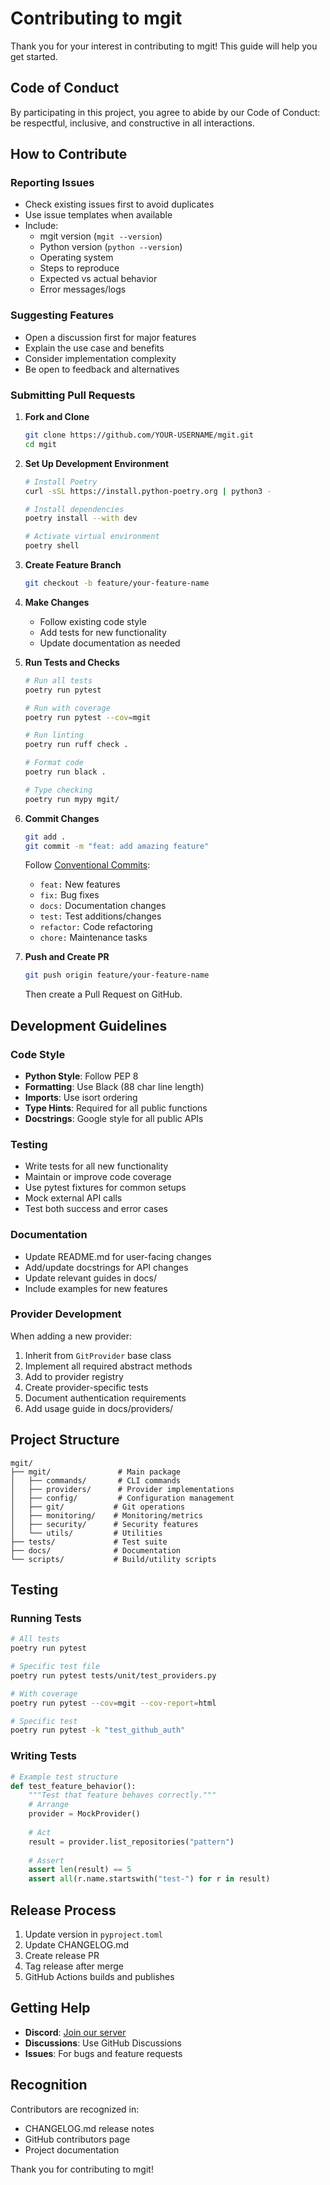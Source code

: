 # Contributing to mgit

Thank you for your interest in contributing to mgit! This guide will help you get started.

## Code of Conduct

By participating in this project, you agree to abide by our Code of Conduct: be respectful, inclusive, and constructive in all interactions.

## How to Contribute

### Reporting Issues

- Check existing issues first to avoid duplicates
- Use issue templates when available
- Include:
  - mgit version (`mgit --version`)
  - Python version (`python --version`)
  - Operating system
  - Steps to reproduce
  - Expected vs actual behavior
  - Error messages/logs

### Suggesting Features

- Open a discussion first for major features
- Explain the use case and benefits
- Consider implementation complexity
- Be open to feedback and alternatives

### Submitting Pull Requests

1. **Fork and Clone**
   ```bash
   git clone https://github.com/YOUR-USERNAME/mgit.git
   cd mgit
   ```

2. **Set Up Development Environment**
   ```bash
   # Install Poetry
   curl -sSL https://install.python-poetry.org | python3 -

   # Install dependencies
   poetry install --with dev

   # Activate virtual environment
   poetry shell
   ```

3. **Create Feature Branch**
   ```bash
   git checkout -b feature/your-feature-name
   ```

4. **Make Changes**
   - Follow existing code style
   - Add tests for new functionality
   - Update documentation as needed

5. **Run Tests and Checks**
   ```bash
   # Run all tests
   poetry run pytest

   # Run with coverage
   poetry run pytest --cov=mgit

   # Run linting
   poetry run ruff check .

   # Format code
   poetry run black .

   # Type checking
   poetry run mypy mgit/
   ```

6. **Commit Changes**
   ```bash
   git add .
   git commit -m "feat: add amazing feature"
   ```

   Follow [Conventional Commits](https://www.conventionalcommits.org/):
   - `feat:` New features
   - `fix:` Bug fixes
   - `docs:` Documentation changes
   - `test:` Test additions/changes
   - `refactor:` Code refactoring
   - `chore:` Maintenance tasks

7. **Push and Create PR**
   ```bash
   git push origin feature/your-feature-name
   ```
   Then create a Pull Request on GitHub.

## Development Guidelines

### Code Style

- **Python Style**: Follow PEP 8
- **Formatting**: Use Black (88 char line length)
- **Imports**: Use isort ordering
- **Type Hints**: Required for all public functions
- **Docstrings**: Google style for all public APIs

### Testing

- Write tests for all new functionality
- Maintain or improve code coverage
- Use pytest fixtures for common setups
- Mock external API calls
- Test both success and error cases

### Documentation

- Update README.md for user-facing changes
- Add/update docstrings for API changes
- Update relevant guides in docs/
- Include examples for new features

### Provider Development

When adding a new provider:

1. Inherit from `GitProvider` base class
2. Implement all required abstract methods
3. Add to provider registry
4. Create provider-specific tests
5. Document authentication requirements
6. Add usage guide in docs/providers/

## Project Structure

```
mgit/
├── mgit/               # Main package
│   ├── commands/       # CLI commands
│   ├── providers/      # Provider implementations
│   ├── config/         # Configuration management
│   ├── git/           # Git operations
│   ├── monitoring/    # Monitoring/metrics
│   ├── security/      # Security features
│   └── utils/         # Utilities
├── tests/             # Test suite
├── docs/              # Documentation
└── scripts/           # Build/utility scripts
```

## Testing

### Running Tests

```bash
# All tests
poetry run pytest

# Specific test file
poetry run pytest tests/unit/test_providers.py

# With coverage
poetry run pytest --cov=mgit --cov-report=html

# Specific test
poetry run pytest -k "test_github_auth"
```

### Writing Tests

```python
# Example test structure
def test_feature_behavior():
    """Test that feature behaves correctly."""
    # Arrange
    provider = MockProvider()
    
    # Act
    result = provider.list_repositories("pattern")
    
    # Assert
    assert len(result) == 5
    assert all(r.name.startswith("test-") for r in result)
```

## Release Process

1. Update version in `pyproject.toml`
2. Update CHANGELOG.md
3. Create release PR
4. Tag release after merge
5. GitHub Actions builds and publishes

## Getting Help

- **Discord**: [Join our server](https://discord.gg/mgit)
- **Discussions**: Use GitHub Discussions
- **Issues**: For bugs and feature requests

## Recognition

Contributors are recognized in:
- CHANGELOG.md release notes
- GitHub contributors page
- Project documentation

Thank you for contributing to mgit!
